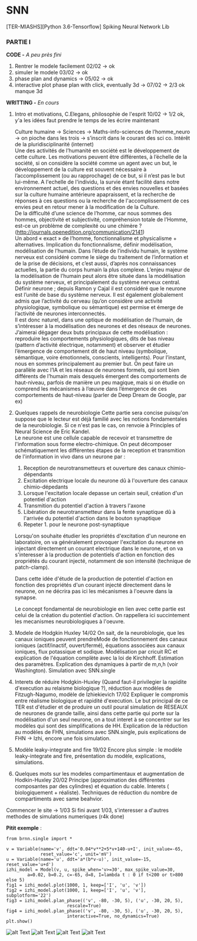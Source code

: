 # SNN
[TER-MIASHS][Python 3.6-Tensorflow] Spiking Neural Network Lib

### PARTIE I

**CODE -** *A peu près fini*
1. Rentrer le modele facilement 02/02 -> ok 
2. simuler le modele 03/02 -> ok
3. phase plan and dynamics -> 05/02 -> ok
4. interactive plot phase plan with click, eventually 3d -> 07/02 -> 2/3 ok manque 3d

**WRITTING -** *En cours*
1. Intro et motivations, C.Elegans, philosophie de l'esprit 10/02 -> 1/2 ok, y'a les idées faut prendre le temps de les écrire maintenant

	Culture humaine -> Sciences -> Maths-info-sciences de l’homme_neuro -> on pioche dans les trois -> s’inscrit dans le courant des sci co. Intérêt de la pluridisciplinarité (internet)  
Une des activités de l’humanité en société est le développement de cette culture. Les motivations peuvent être différentes, à l’échelle de la société, si on considère la société comme un agent avec un but, le développement de la culture est souvent nécessaire à l’accomplissement (ou au rapprochage) de ce but, si il n’est pas le but lui-même. A l'echelle de l'individu, la survie étant facilité dans notre environnement actuel, des questions et des envies nouvelles et basées sur la culture humaine antérieure apapraissent, et la recherche de réponses à ces questions ou la recherche de l'accomplissement de ces envies peut en retour mener à la modification de la Culture.    
De la difficulté d’une science de l’homme, car nous sommes des hommes, objectivité et subjectivité, compréhension totale de l’Homme, est-ce un problème de complexité ou une chimère ? (http://journals.openedition.org/communication/2141)  
Un abord « exact » de l’homme, fonctionnalisme et physicalisme + alternatives. Implication du fonctionnalisme, définir modélisation, modélisation de l’humain. Dans l’étude de l’individu humain, le système nerveux est considéré comme le siège du traitement de l’information et de la prise de décisions, et c’est aussi, d’après nos connaissances actuelles, la partie du corps humain la plus complexe. L’enjeu majeur de la modélisation de l’humain peut alors être située dans la modélisation du système nerveux, et principalement du système nerveux central.   
Définir neurone ; depuis Ramon y Cajal il est considéré que le neurone est l’unité de base du système nerveux. Il est également globalement admis que l’activité du cerveau (qu’on considère une activité physiologique, symbolique ou sémantique) est permise et émerge de l’activité de neurones interconnectés.  
Il est donc naturel, dans une optique de modélisation de l’humain, de s’intéresser à la modélisation des neurones et des réseaux de neurones. J’aimerai dégager deux buts principaux de cette modélisation : reproduire les comportements physiologiques, dits de bas niveau (pattern d’activité électrique, notamment) et observer et étudier l’émergence de comportement dit de haut niveau (symbolique, sémantique, voire émotionnels, conscients, intelligents). Pour l’instant, nous en sommes principalement au premier but. On peut faire un parallèle avec l’IA et les réseaux de neurones formels, qui sont bien différents de l’humain mais desquels émergent des comportements de haut-niveau, parfois de manière un peu magique, mais si on étudie on comprend les mécanismes à l’œuvre dans l’émergence de ces comportements de haut-niveau (parler de Deep Dream de Google, par ex)  

1. Quelques rappels de neurobiologie
	Cette partie sera concise puisqu'on suppose que le lecteur est déjà familié avec les notions fondamentales de la neurobiologie. Si ce n'est pas le cas, on renvoie à Principles of Neural Science de Eric Kandel.  
Le neurone est une cellule capable de recevoir et transmettre de l'information sous forme electro-chimique. On peut décomposer schématiquement les différentes étapes de la reception et transmition de l'information in vivo dans un neurone par :
	1. Reception de neurotransmetteurs et ouverture des canaux chimio-dépendants
	2. Excitation electrique locale du neurone dû à l'ouverture des canaux chimio-dépedants
	3. Lorsque l'excitation locale depasse un certain seuil, création d'un potentiel d'action
	4. Transmition du potentiel d'action à travers l'axone
	5. Libération de neurotransmetteur dans la fente synaptique dû à l'arrivée du potentiel d'action dans le bouton synaptique 
	6. Repeter 1. pour le neurone post-synaptique

	Lorsqu'on souhaite étudier les propriétés d'excitation d'un neurone en laboratoire, on va généralement provoquer l'excitation du neurone en injectant directement un courant electrique dans le neurone, et on va s'interesser à la production de potentiels d'action en fonction des propriétés du courant injecté, notamment de son intensité (technique de patch-clamp). 

	Dans cette idée d'étude de la production de potentiel d'action en fonction des propriétés d'un courant injecté directement dans le neurone, on ne décrira pas ici les mécanismes à l'oeuvre dans la synapse.

	Le concept fondamental de neurobiologie en lien avec cette partie est celui de la création du potentiel d'action. On rappellera ici succintement les mecanismes neurobiologiques à l'oeuvre.

1. Modele de Hodgkin Huxley 14/02
	On sait, de la neurobiologie, que les canaux ioniques peuvent prendreMode de fonctionnement des canaux ioniques (actif/inactif, ouvert/fermé), équations associées aux canaux ioniques, flux potassique et sodique. Modélisation par cricuit RC et explication de l'équation complète avec la loi de Kirchhoff. Estimation des paramètres. Explication des dynamiques à partir de m,n,h (voir Washington). Simulation avec SNN.single 


1. Interets de réduire Hodgkin-Huxley (Quand faut-il privilegier la rapidite d'execution au relaisme biologique ?), réduction aux modèles de Fitzugh-Nagumo, modèle de Izhiekievich 17/02
	Expliquer le compromis entre réalisme biologique et rapidité d'execution. Le but principal de ce TER est d'étudier et de produire un outil poural simulation de RESEAUX de neurones de grande taille, ainsi dans cette partie qui porte sur la modélisation d'un seul neurone, on a tout interet à se concentrer sur les modèles qui sont des simplifications de HH.
Explication de la réduction au modèles de FHN, simulations avec SNN.single, puis explications de FHN -> Izhi, encore une fois simulation.


1. Modèle leaky-integrate and fire 19/02
	Encore plus simple : le modèle leaky-integrate and fire, présentation du modèle, explications, simulations.


1. Quelques mots sur les modeles compartimentaux et augmentation de Hodkin-Huxley 20/02
	Principe (approximation des différentes composantes par des cylindres) et équation du cable. Interets ( biologiquement + réaliste). Techniques de réduction du nombre de compartiments avec same beahvior. 



Commencer le site -> 1/03
Si fini avant 1/03, s'interesser a d'autres methodes de simulations numeriques (r4k done)

**Pitit exemple** :
```
from brnn.single import *

v = Variable(name='v', ddt='0.04*v**2+5*v+140-u+I', init_value=-65, 
			 reset_value='c', unit='mV')
u = Variable(name='u', ddt='a*(b*v-u)', init_value=-15, reset_value='u+d')
izhi_model = Model(v, u, spike_when='v>=30', max_spike_value=30, 
        a=0.02, b=0.2, c=-65, d=8, I=lambda t : 0 if t<200 or t>800 else 5)
fig1 = izhi_model.plot(1000, 1, keep=['I', 'u', 'v'])
fig2 = izhi_model.plot(1000, 1, keep=['I', 'u', 'v'], subplotform='22')
fig3 = izhi_model.plan_phase(('v', -80, -30, 5), ('u', -30, 20, 5),
                       rescale=True)
fig4 = izhi_model.plan_phase(('v', -80, -30, 5), ('u', -30, 20, 5),
                       interactive=True, no_dynamics=True)
plt.show()
```

![alt Text](https://user-images.githubusercontent.com/27825602/36076476-e6d45882-0f5c-11e8-95d9-1e9a16462bbc.JPG)
![alt Text](https://user-images.githubusercontent.com/27825602/36076477-e7ec5936-0f5c-11e8-9830-e70f3b350b75.JPG)
![alt Text](https://user-images.githubusercontent.com/27825602/36076478-e993eede-0f5c-11e8-99e9-2dd3d4f44b07.JPG)
![alt Text](https://user-images.githubusercontent.com/27825602/36076474-e60e1bcc-0f5c-11e8-9dba-75ee33e47904.gif)



